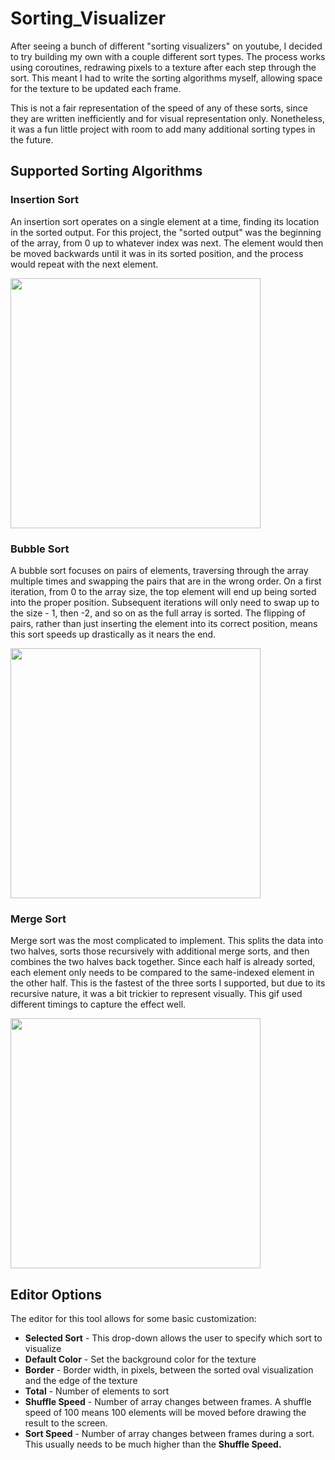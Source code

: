 # Sorting_Visualizer

After seeing a bunch of different "sorting visualizers" on youtube, I decided to try building my own with a couple different sort types.
The process works using coroutines, redrawing pixels to a texture after each step through the sort. This meant I had to write the sorting algorithms myself, allowing space for the texture to be updated each frame.

This is not a fair representation of the speed of any of these sorts, since they are written inefficiently and for visual representation only. Nonetheless, it was a fun little project with room to add many additional sorting types in the future.



## Supported Sorting Algorithms

### Insertion Sort
An insertion sort operates on a single element at a time, finding its location in the sorted output. For this project, the "sorted output" was the beginning of the array, from 0 up to whatever index was next. The element would then be moved backwards until it was in its sorted position, and the process would repeat with the next element.

<img src="https://user-images.githubusercontent.com/6518580/163275977-df08de67-2406-494a-856f-389df4aad0fa.gif" width="400" />


### Bubble Sort
A bubble sort focuses on pairs of elements, traversing through the array multiple times and swapping the pairs that are in the wrong order. On a first iteration, from 0 to the array size, the top element will end up being sorted into the proper position. Subsequent iterations will only need to swap up to the size - 1, then -2, and so on as the full array is sorted. The flipping of pairs, rather than just inserting the element into its correct position, means this sort speeds up drastically as it nears the end.

<img src="https://user-images.githubusercontent.com/6518580/163277178-f822fa81-f6fd-4b50-b937-efef42e7014a.gif" width="400" />

### Merge Sort
Merge sort was the most complicated to implement. This splits the data into two halves, sorts those recursively with additional merge sorts, and then combines the two halves back together. Since each half is already sorted, each element only needs to be compared to the same-indexed element in the other half. This is the fastest of the three sorts I supported, but due to its recursive nature, it was a bit trickier to represent visually. This gif used different timings to capture the effect well.

<img src="https://user-images.githubusercontent.com/6518580/163277653-e6118f6b-ceb6-4e5d-b0a7-18161024a128.gif" width="400" />


## Editor Options

The editor for this tool allows for some basic customization:
 - __Selected Sort__ - This drop-down allows the user to specify which sort to visualize
 - __Default Color__ - Set the background color for the texture
 - __Border__ - Border width, in pixels, between the sorted oval visualization and the edge of the texture
 - __Total__ - Number of elements to sort
 - __Shuffle Speed__ - Number of array changes between frames. A shuffle speed of 100 means 100 elements will be moved before drawing the result to the screen.
 - __Sort Speed__ - Number of array changes between frames during a sort. This usually needs to be much higher than the __Shuffle Speed.__
